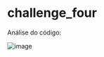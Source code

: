 # challenge_four
Análise do código:

![image](https://user-images.githubusercontent.com/69819910/90843412-edc46900-e337-11ea-9ac7-224894eeca76.png)
